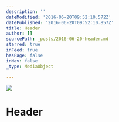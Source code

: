 ```yaml
---
description: ''
dateModified: '2016-06-20T09:52:10.572Z'
datePublished: '2016-06-20T09:52:10.857Z'
title: Header
author: []
sourcePath: _posts/2016-06-20-header.md
starred: true
inFeed: true
hasPage: false
inNav: false
_type: MediaObject

---
```

![](https://the-grid-user-content.s3-us-west-2.amazonaws.com/a823b435-51f5-4706-b772-5c1929c8f904.jpg)

# Header